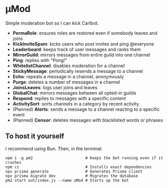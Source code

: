 # μMod

Simple moderation bot so I can kick Carlbot.

- **PermaRole**: ensures roles are restored even if somebody leaves and joins
- **KickInviteSpam**: kicks users who post invites and ping @everyone
- **Leaderboard**: keeps track of user messages and ranks them
- **MirrorGuild**: mirrors messages from entire guild into one channel
- **Ping**: replies with "Pong!"
- **WhitelistChannel**: disables moderation for a channel
- **StickyMessage**: periodically resends a message to a channel
- **Echo**: repeats a message in a channel, anonymously
- **Purge**: deletes a number of messages in a channel
- **JoinsLeaves**: logs user joins and leaves
- **GlobalChat**: mirrors messages between all opted-in guilds
- **Respond**: replies to messages with a specific content
- **ActivitySort**: sorts channels in a category by recent activity
- (Planned) **Alerts**: sends a message to a channel reacting to a specific event
- (Planned) **Censor**: deletes messages with blacklisted words or phrases

## To host it yourself

I recommend using Bun. Then, in the terminal:
```
npm i -g pm2                       # Keeps the bot running even if it crashes
npm ci                             # Installs exact dependencies
npx prisma generate                # Generates Prisma client
npx prisma migrate dev             # Migrates the database
pm2 start out/index.js --name uMod # Starts up the bot
```
